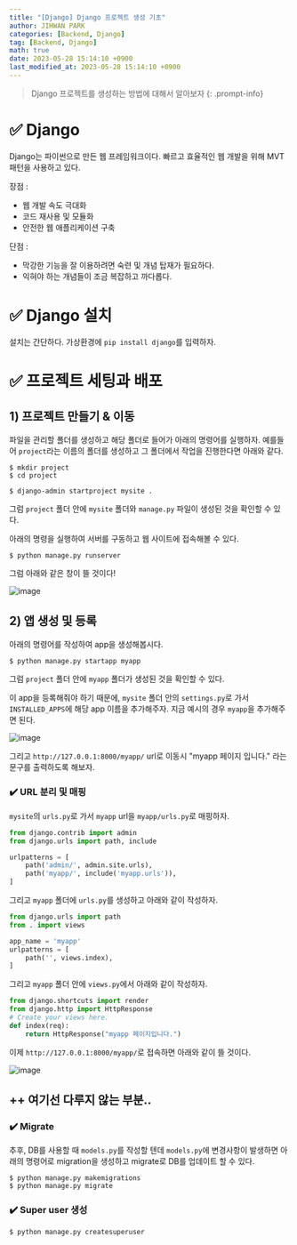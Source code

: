 ```yaml
---
title: "[Django] Django 프로젝트 생성 기초"
author: JIHWAN PARK
categories: [Backend, Django]
tag: [Backend, Django]
math: true
date: 2023-05-28 15:14:10 +0900
last_modified_at: 2023-05-28 15:14:10 +0900
---
```

> Django 프로젝트를 생성하는 방법에 대해서 알아보자
{: .prompt-info}

# ✅ Django
Django는 파이썬으로 만든 웹 프레임워크이다. 빠르고 효율적인 웹 개발을 위해 MVT 패턴을 사용하고 있다.

장점
: 
- 웹 개발 속도 극대화
- 코드 재사용 및 모듈화
- 안전한 웹 애플리케이션 구축

단점
: 
- 막강한 기능을 잘 이용하려면 숙련 및 개념 탑재가 필요하다.
- 익혀야 하는 개념들이 조금 복잡하고 까다롭다.

# ✅ Django 설치
설치는 간단하다. 가상환경에 `pip install django`를 입력하자.

# ✅ 프로젝트 세팅과 배포

## 1) 프로젝트 만들기 & 이동

파일을 관리할 폴더를 생성하고 해당 폴더로 들어가 아래의 명령어를 실행하자. 예를들어 `project`라는 이름의 폴더를 생성하고 그 폴더에서 작업을 진행한다면 아래와 같다.

```
$ mkdir project
$ cd project
```
```
$ django-admin startproject mysite .
```

그럼 `project` 폴더 안에 `mysite` 폴더와 `manage.py` 파일이 생성된 것을 확인할 수 있다.

아래의 명령을 실행하여 서버를 구동하고 웹 사이트에 접속해볼 수 있다.

```
$ python manage.py runserver
```

그럼 아래와 같은 창이 뜰 것이다!

![image](https://github.com/Jihwan98/Jihwan98.github.io/assets/76936390/8ef00bda-ec60-4c71-9dea-68225b7b98af)

## 2) 앱 생성 및 등록
아래의 명령어를 작성하여 app을 생성해봅시다.

```
$ python manage.py startapp myapp
```

그럼 `project` 폴더 안에 `myapp` 폴더가 생성된 것을 확인할 수 있다.

이 app을 등록해줘야 하기 때문에, `mysite` 폴더 안의 `settings.py`로 가서 `INSTALLED_APPS`에 해당 app 이름을 추가해주자. 지금 예시의 경우 `myapp`을 추가해주면 된다.

![image](https://github.com/Jihwan98/Jihwan98.github.io/assets/76936390/f0bcec97-bb81-4191-86d8-6d116f66b47c)

그리고 `http://127.0.0.1:8000/myapp/` url로 이동시 "myapp 페이지 입니다." 라는 문구를 출력하도록 해보자.

### ✔️ URL 분리 및 매핑

`mysite`의 `urls.py`로 가서 `myapp` url을 `myapp/urls.py`로 매핑하자.

```python
from django.contrib import admin
from django.urls import path, include

urlpatterns = [
    path('admin/', admin.site.urls),
    path('myapp/', include('myapp.urls')),
]
```

그리고 `myapp` 폴더에 `urls.py`를 생성하고 아래와 같이 작성하자.

```python
from django.urls import path
from . import views

app_name = 'myapp'
urlpatterns = [
    path('', views.index),
]
```

그리고 `myapp` 폴더 안에 `views.py`에서 아래와 같이 작성하자.

```python
from django.shortcuts import render
from django.http import HttpResponse
# Create your views here.
def index(req):
    return HttpResponse("myapp 페이지입니다.")
```

이제 `http://127.0.0.1:8000/myapp/`로 접속하면 아래와 같이 뜰 것이다.

![image](https://github.com/Jihwan98/Jihwan98.github.io/assets/76936390/fb5a79c1-13b9-420e-9940-6887920f274f)

## ++ 여기선 다루지 않는 부분..

### ✔️ Migrate

추후, DB를 사용할 때 `models.py`를 작성할 텐데 `models.py`에 변경사항이 발생하면 아래의 명령어로 migration을 생성하고 migrate로 DB를 업데이트 할 수 있다.

```
$ python manage.py makemigrations
$ python manage.py migrate
```

### ✔️ Super user 생성

```
$ python manage.py createsuperuser
```

